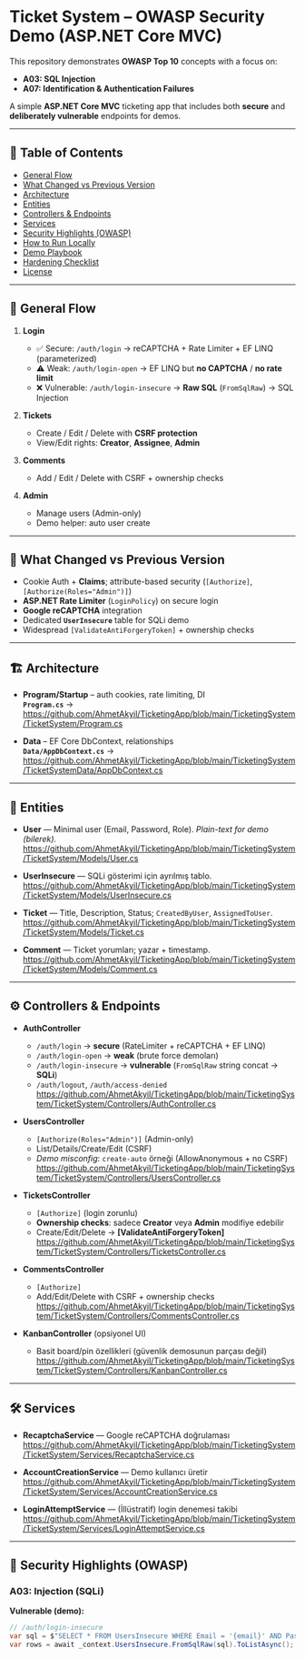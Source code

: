 # Ticket System – OWASP Security Demo (ASP.NET Core MVC)

This repository demonstrates **OWASP Top 10** concepts with a focus on:

- **A03: SQL Injection**
- **A07: Identification & Authentication Failures**

A simple **ASP.NET Core MVC** ticketing app that includes both **secure** and **deliberately vulnerable** endpoints for demos.

---

## 📑 Table of Contents

- [General Flow](#general-flow)
- [What Changed vs Previous Version](#what-changed-vs-previous-version)
- [Architecture](#architecture)
- [Entities](#entities)
- [Controllers & Endpoints](#controllers--endpoints)
- [Services](#services)
- [Security Highlights (OWASP)](#security-highlights-owasp)
- [How to Run Locally](#how-to-run-locally)
- [Demo Playbook](#demo-playbook)
- [Hardening Checklist](#hardening-checklist)
- [License](#license)

---

## 🔄 General Flow

1. **Login**
   - ✅ Secure: `/auth/login` → reCAPTCHA + Rate Limiter + EF LINQ (parameterized)
   - ⚠️ Weak: `/auth/login-open` → EF LINQ but **no CAPTCHA** / **no rate limit**
   - ❌ Vulnerable: `/auth/login-insecure` → **Raw SQL** (`FromSqlRaw`) → SQL Injection

2. **Tickets**
   - Create / Edit / Delete with **CSRF protection**
   - View/Edit rights: **Creator**, **Assignee**, **Admin**

3. **Comments**
   - Add / Edit / Delete with CSRF + ownership checks

4. **Admin**
   - Manage users (Admin-only)
   - Demo helper: auto user create

---

## 📌 What Changed vs Previous Version

- Cookie Auth + **Claims**; attribute-based security (`[Authorize]`, `[Authorize(Roles="Admin")]`)
- **ASP.NET Rate Limiter** (`LoginPolicy`) on secure login
- **Google reCAPTCHA** integration
- Dedicated **`UserInsecure`** table for SQLi demo
- Widespread `[ValidateAntiForgeryToken]` + ownership checks

---

## 🏗 Architecture

- **Program/Startup** – auth cookies, rate limiting, DI  
  **`Program.cs`** →  
  https://github.com/AhmetAkyil/TicketingApp/blob/main/TicketingSystem/TicketSystem/Program.cs

- **Data** – EF Core DbContext, relationships  
  **`Data/AppDbContext.cs`** →  
  https://github.com/AhmetAkyil/TicketingApp/blob/main/TicketingSystem/TicketSystemData/AppDbContext.cs





---

## 📂 Entities

- **User** — Minimal user (Email, Password, Role). _Plain-text for demo (bilerek)._  
  https://github.com/AhmetAkyil/TicketingApp/blob/main/TicketingSystem/TicketSystem/Models/User.cs

- **UserInsecure** — SQLi gösterimi için ayrılmış tablo.  
  https://github.com/AhmetAkyil/TicketingApp/blob/main/TicketingSystem/TicketSystem/Models/UserInsecure.cs

- **Ticket** — Title, Description, Status; `CreatedByUser`, `AssignedToUser`.  
  https://github.com/AhmetAkyil/TicketingApp/blob/main/TicketingSystem/TicketSystem/Models/Ticket.cs

- **Comment** — Ticket yorumları; yazar + timestamp.  
  https://github.com/AhmetAkyil/TicketingApp/blob/main/TicketingSystem/TicketSystem/Models/Comment.cs

---

## ⚙ Controllers & Endpoints

- **AuthController**
  - `/auth/login` → **secure** (RateLimiter + reCAPTCHA + EF LINQ)
  - `/auth/login-open` → **weak** (brute force demoları)
  - `/auth/login-insecure` → **vulnerable** (`FromSqlRaw` string concat → **SQLi**)
  - `/auth/logout`, `/auth/access-denied`
  https://github.com/AhmetAkyil/TicketingApp/blob/main/TicketingSystem/TicketSystem/Controllers/AuthController.cs

- **UsersController**
  - `[Authorize(Roles="Admin")]` (Admin-only)
  - List/Details/Create/Edit (CSRF)
  - _Demo misconfig_: `create-auto` örneği (AllowAnonymous + no CSRF)
  https://github.com/AhmetAkyil/TicketingApp/blob/main/TicketingSystem/TicketSystem/Controllers/UsersController.cs

- **TicketsController**
  - `[Authorize]` (login zorunlu)
  - **Ownership checks**: sadece **Creator** veya **Admin** modifiye edebilir
  - Create/Edit/Delete → **[ValidateAntiForgeryToken]**
  https://github.com/AhmetAkyil/TicketingApp/blob/main/TicketingSystem/TicketSystem/Controllers/TicketsController.cs

- **CommentsController**
  - `[Authorize]`
  - Add/Edit/Delete with CSRF + ownership checks
  https://github.com/AhmetAkyil/TicketingApp/blob/main/TicketingSystem/TicketSystem/Controllers/CommentsController.cs

- **KanbanController** (opsiyonel UI)
  - Basit board/pin özellikleri (güvenlik demosunun parçası değil)
  https://github.com/AhmetAkyil/TicketingApp/blob/main/TicketingSystem/TicketSystem/Controllers/KanbanController.cs

---

## 🛠 Services

- **RecaptchaService** — Google reCAPTCHA doğrulaması  
  https://github.com/AhmetAkyil/TicketingApp/blob/main/TicketingSystem/TicketSystem/Services/RecaptchaService.cs

- **AccountCreationService** — Demo kullanıcı üretir  
  https://github.com/AhmetAkyil/TicketingApp/blob/main/TicketingSystem/TicketSystem/Services/AccountCreationService.cs

- **LoginAttemptService** — (İllüstratif) login denemesi takibi  
  https://github.com/AhmetAkyil/TicketingApp/blob/main/TicketingSystem/TicketSystem/Services/LoginAttemptService.cs

---

## 🔐 Security Highlights (OWASP)

### A03: Injection (SQLi)
**Vulnerable (demo):**
```csharp
// /auth/login-insecure
var sql = $"SELECT * FROM UsersInsecure WHERE Email = '{email}' AND Password = '{password}'";
var rows = await _context.UsersInsecure.FromSqlRaw(sql).ToListAsync();
